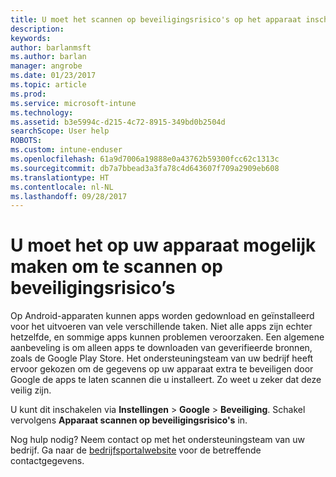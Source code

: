 ```yaml
---
title: U moet het scannen op beveiligingsrisico's op het apparaat inschakelen | Microsoft Docs
description: 
keywords: 
author: barlanmsft
ms.author: barlan
manager: angrobe
ms.date: 01/23/2017
ms.topic: article
ms.prod: 
ms.service: microsoft-intune
ms.technology: 
ms.assetid: b3e5994c-d215-4c72-8915-349bd0b2504d
searchScope: User help
ROBOTS: 
ms.custom: intune-enduser
ms.openlocfilehash: 61a9d7006a19888e0a43762b59300fcc62c1313c
ms.sourcegitcommit: db7a7bbead3a3fa78c4d643607f709a2909eb608
ms.translationtype: HT
ms.contentlocale: nl-NL
ms.lasthandoff: 09/28/2017
---
```

# <a name="you-need-to-make-your-device-able-to-scan-for-security-threats"></a>U moet het op uw apparaat mogelijk maken om te scannen op beveiligingsrisico’s

Op Android-apparaten kunnen apps worden gedownload en geïnstalleerd voor het uitvoeren van vele verschillende taken. Niet alle apps zijn echter hetzelfde, en sommige apps kunnen problemen veroorzaken. Een algemene aanbeveling is om alleen apps te downloaden van geverifieerde bronnen, zoals de Google Play Store. Het ondersteuningsteam van uw bedrijf heeft ervoor gekozen om de gegevens op uw apparaat extra te beveiligen door Google de apps te laten scannen die u installeert. Zo weet u zeker dat deze veilig zijn.

U kunt dit inschakelen via **Instellingen** > **Google** > **Beveiliging**. Schakel vervolgens **Apparaat scannen op beveiligingsrisico's** in.

Nog hulp nodig? Neem contact op met het ondersteuningsteam van uw bedrijf. Ga naar de [bedrijfsportalwebsite](https://portal.manage.microsoft.com) voor de betreffende contactgegevens.
